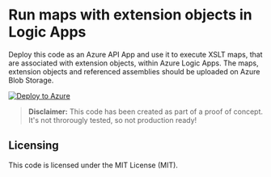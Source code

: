 # Run maps with extension objects in Logic Apps #
Deploy this code as an Azure API App and use it to execute XSLT maps, that are associated with extension objects, within Azure Logic Apps.  The maps, extension objects and referenced assemblies should be uploaded on Azure Blob Storage.

[![Deploy to Azure](http://azuredeploy.net/deploybutton.png)](https://azuredeploy.net/)

>**Disclaimer:** This code has been created as part of a proof of concept.  It's not throrougly tested, so not production ready!

## Licensing ##
This code is licensed under the MIT License (MIT).